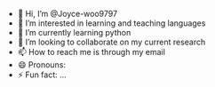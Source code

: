 - 👋 Hi, I’m @Joyce-woo9797
- 👀 I’m interested in learning and teaching languages 
- 🌱 I’m currently learning python
- 💞️ I’m looking to collaborate on my current research 
- 📫 How to reach me is through my email  
- 😄 Pronouns: 
- ⚡ Fun fact: ...

<!---
Joyce-woo9797/Joyce-woo9797 is a ✨ special ✨ repository because its `README.md` (this file) appears on your GitHub profile.
You can click the Preview link to take a look at your changes.
--->
